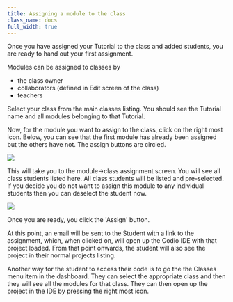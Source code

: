 ```yaml
---
title: Assigning a module to the class
class_name: docs
full_width: true
---
```


Once you have assigned your Tutorial to the class and added students, you are ready to hand out your first assignment.

Modules can be assigned to classes by 

- the class owner
- collaborators (defined in Edit screen of the class)
- teachers

Select your class from the main classes listing. You should see the Tutorial name and all modules belonging to that Tutorial. 

Now, for the module you want to assign to the class, click on the right most icon. Below, you can see that the first module has already been assigned but the others have not. The assign buttons are circled.

![](/img/docs/class-module-assign.png)

This will take you to the module->class assignment screen. You will see all class students listed here. All class students will be listed and pre-selected. If you decide you do not want to assign this module to any individual students then you can deselect the student now.

![](/img/docs/class-module-assign-final.png)

Once you are ready, you click the 'Assign' button. 

At this point, an email will be sent to the Student with a link to the assignment, which, when clicked on, will open up the Codio IDE with that project loaded. From that point onwards, the student will also see the project in their normal projects listing.

Another way for the student to access their code is to go the the Classes menu item in the dashboard. They can select the appropriate class and then they will see all the modules for that class. They can then open up the project in the IDE by pressing the right most icon.

